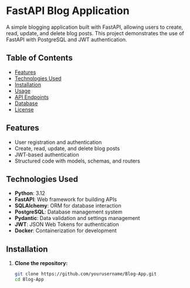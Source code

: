 # FastAPI Blog Application

A simple blogging application built with FastAPI, allowing users to create, read, update, and delete blog posts. This project demonstrates the use of FastAPI with PostgreSQL and JWT authentication.

## Table of Contents

- [Features](#features)
- [Technologies Used](#technologies-used)
- [Installation](#installation)
- [Usage](#usage)
- [API Endpoints](#api-endpoints)
- [Database](#database)
- [License](#license)

## Features

- User registration and authentication
- Create, read, update, and delete blog posts
- JWT-based authentication
- Structured code with models, schemas, and routers

## Technologies Used

- **Python**: 3.12
- **FastAPI**: Web framework for building APIs
- **SQLAlchemy**: ORM for database interaction
- **PostgreSQL**: Database management system
- **Pydantic**: Data validation and settings management
- **JWT**: JSON Web Tokens for authentication
- **Docker**: Containerization for development

## Installation

1. **Clone the repository:**

   ```bash
   git clone https://github.com/yourusername/Blog-App.git
   cd Blog-App
